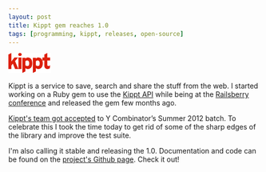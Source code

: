 ```yaml
---
layout: post
title: Kippt gem reaches 1.0
tags: [programming, kippt, releases, open-source]
---
```


![Kippt logo](/images/2012/kippt-logo-86.png)

Kippt is a service to save, search and share the stuff from the web. I started working on a Ruby gem to use the [Kippt API](https://kippt.com/developers/) while being at the [Railsberry conference](http://railsberry.com/) and released the gem few months ago.

[Kippt's team got accepted](http://techcrunch.com/2012/06/14/yc-backed-kippt-goes-collaborative/) to Y Combinator’s Summer 2012 batch. To celebrate this I took the time today to get rid of some of the sharp edges of the library and improve the test suite.

I'm also calling it stable and releasing the 1.0. Documentation and code can be found on the [project's Github page](https://github.com/vesan/kippt). Check it out!
